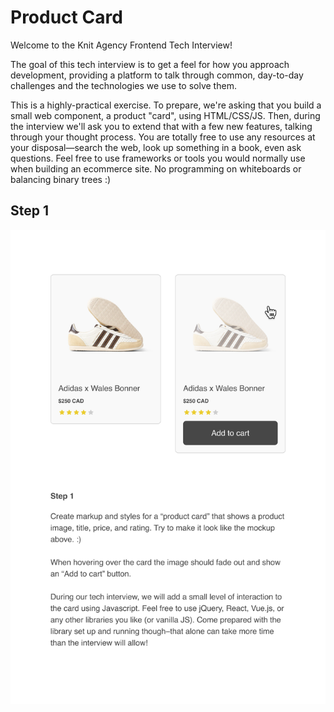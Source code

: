 # Product Card

Welcome to the Knit Agency Frontend Tech Interview!

The goal of this tech interview is to get a feel for how you approach
development, providing a platform to talk through common, day-to-day
challenges and the technologies we use to solve them.

This is a highly-practical exercise. To prepare, we're asking that you build a
small web component, a product "card", using HTML/CSS/JS. Then, during the
interview we'll ask you to extend that with a few new features, talking through
your thought process. You are totally free to use any resources at your
disposal—search the web, look up something in a book, even ask questions.
Feel free to use frameworks or tools you would normally use when building an ecommerce site.
No programming on whiteboards or balancing binary trees :)

## Step 1

![Step 1](docs/step1.png)

